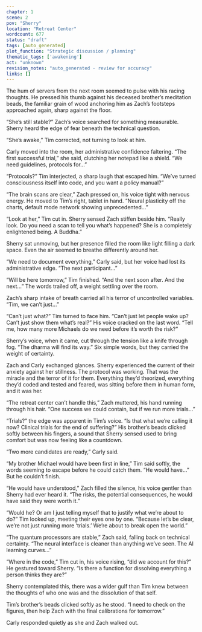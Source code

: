 ```yaml
---
chapter: 1
scene: 2
pov: "Sherry"
location: "Retreat Center"
wordcount: 677
status: "draft"
tags: [auto_generated]
plot_function: "Strategic discussion / planning"
thematic_tags: ['awakening']
act: "unknown"
revision_notes: "auto_generated - review for accuracy"
links: []
---
```


The hum of servers from the next room seemed to pulse with his racing thoughts. He pressed his thumb against his deceased brother’s meditation beads, the familiar grain of wood anchoring him as Zach’s footsteps approached again, sharp against the floor. 

“She’s still stable?” Zach’s voice searched for something measurable. Sherry heard the edge of fear beneath the technical question.	 

“She’s awake,” Tim corrected, not turning to look at him.  

Carly moved into the room, her administrative confidence faltering. “The first successful trial,” she said, clutching her notepad like a shield. “We need guidelines, protocols for…” 

“Protocols?” Tim interjected, a sharp laugh that escaped him. “We’ve turned consciousness itself into code, and you want a policy manual?”  

“The brain scans are clear,” Zach pressed on, his voice tight with nervous energy. He moved to Tim’s right, tablet in hand. “Neural plasticity off the charts, default mode network showing unprecedented…” 

“Look at her,” Tim cut in. Sherry sensed Zach stiffen beside him. “Really look. Do you need a scan to tell you what’s happened? She is a completely enlightened being. A Buddha.” 

Sherry sat unmoving, but her presence filled the room like light filling a dark space. Even the air seemed to breathe differently around her.  

“We need to document everything,” Carly said, but her voice had lost its administrative edge. “The next participant…” 

“Will be here tomorrow,” Tim finished. “And the next soon after. And the next…” The words trailed off, a weight settling over the room. 

Zach’s sharp intake of breath carried all his terror of uncontrolled variables. “Tim, we can’t just…” 

“Can’t just what?” Tim turned to face him. “Can’t just let people wake up? Can’t just show them what’s real?” His voice cracked on the last word. “Tell me, how many more Michaels do we need before it’s worth the risk?” 

Sherry’s voice, when it came, cut through the tension like a knife through fog. “The dharma will find its way.” Six simple words, but they carried the weight of certainty. 

Zach and Carly exchanged glances. Sherry experienced the current of their anxiety against her stillness. The protocol was working. That was the miracle and the terror of it for them. Everything they’d theorized, everything they’d coded and tested and feared, was sitting before them in human form, and it was her. 

“The retreat center can’t handle this,” Zach muttered, his hand running through his hair. “One success we could contain, but if we run more trials…” 

“Trials?” the edge was apparent in Tim’s voice. “Is that what we’re calling it now? Clinical trials for the end of suffering?” His brother’s beads clicked softly between his fingers, a sound that Sherry sensed used to bring comfort but was now feeling like a countdown. 

“Two more candidates are ready,” Carly said.  

“My brother Michael would have been first in line,” Tim said softly, the words seeming to escape before he could catch them. “He would have…” But he couldn’t finish. 

“He would have understood,” Zach filled the silence, his voice gentler than Sherry had ever heard it. “The risks, the potential consequences, he would have said they were worth it.” 

“Would he? Or am I just telling myself that to justify what we’re about to do?” Tim looked up, meeting their eyes one by one. “Because let’s be clear, we’re not just running more ‘trials.’ We’re about to break open the world.” 

“The quantum processors are stable,” Zach said, falling back on technical certainty. “The neural interface is cleaner than anything we’ve seen. The AI learning curves…” 

“Where in the code,” Tim cut in, his voice rising, “did we account for this?” He gestured toward Sherry. “Is there a function for dissolving everything a person thinks they are?” 

Sherry contemplated this, there was a wider gulf than Tim knew between the thoughts of who one was and the dissolution of that self. 

Tim’s brother’s beads clicked softly as he stood. “I need to check on the figures, then help Zach with the final calibrations for tomorrow.” 

Carly responded quietly as she and Zach walked out.
